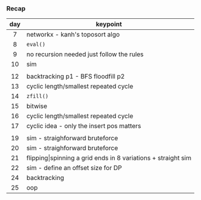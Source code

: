 ### Recap

day   | keypoint
:----:|------
7     | networkx - kanh's toposort algo
8     | `eval()`
9     | no recursion needed just follow the rules
10    | sim
||
12    | backtracking p1 - BFS floodfill p2
13    | cyclic length/smallest repeated cycle
14    | `zfill()`
15    | bitwise
16    | cyclic length/smallest repeated cycle
17    | cyclic idea - only the insert pos matters
||
19    | sim - straighforward bruteforce
20    | sim - straighforward bruteforce
21    | flipping\|spinning a grid ends in 8 variations + straight sim 
22    | sim - define an offset size for DP
24    | backtracking
25    | oop

